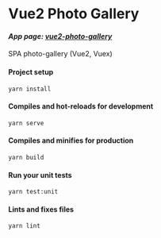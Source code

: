 # Vue2 Photo Gallery

#### _App page: [vue2-photo-gallery](https://vue2-photo-gallery.netlify.app/)_

SPA photo-gallery (Vue2, Vuex)

#### Project setup

```
yarn install
```

#### Compiles and hot-reloads for development

```
yarn serve
```

#### Compiles and minifies for production

```
yarn build
```

#### Run your unit tests

```
yarn test:unit
```

#### Lints and fixes files

```
yarn lint
```
